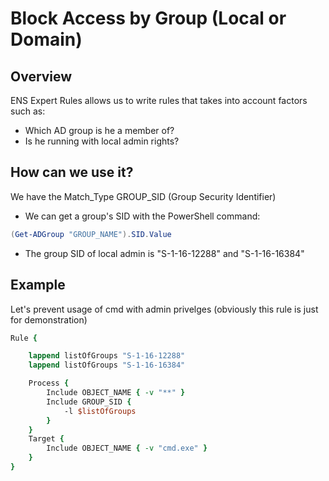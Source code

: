 # Block Access by Group (Local or Domain)

## Overview
ENS Expert Rules allows us to write rules that takes into account factors such as:
- Which AD group is he a member of?
- Is he running with local admin rights?

## How can we use it?
We have the Match_Type GROUP_SID (Group Security Identifier)
- We can get a group's SID with the PowerShell command:
```powershell
(Get-ADGroup "GROUP_NAME").SID.Value
```
- The group SID of local admin is "S-1-16-12288" and "S-1-16-16384"

## Example
Let's prevent usage of cmd with admin privelges (obviously this rule is just for demonstration)
```tcl
Rule {

    lappend listOfGroups "S-1-16-12288"
    lappend listOfGroups "S-1-16-16384"

    Process {
        Include OBJECT_NAME { -v "**" }
        Include GROUP_SID {
            -l $listOfGroups
        }
    }
	Target {
		Include OBJECT_NAME { -v "cmd.exe" }
	}
}
```